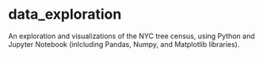 # data_exploration

An exploration and visualizations of the NYC tree census, using Python and Jupyter Notebook (inlcluding Pandas, Numpy, and Matplotlib libraries).

